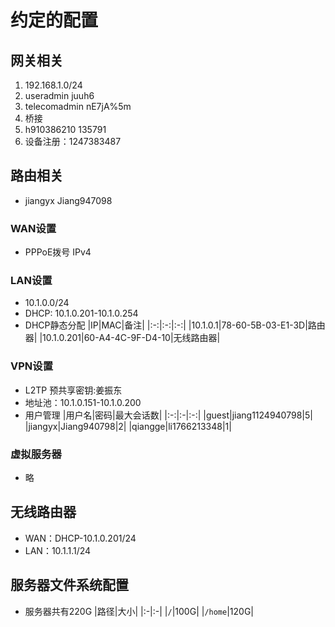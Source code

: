 # 约定的配置

## 网关相关
1. 192.168.1.0/24
2. useradmin juuh6
3. telecomadmin nE7jA%5m
4. 桥接
5. h910386210 135791
6. 设备注册：1247383487

## 路由相关
* jiangyx Jiang947098
### WAN设置
* PPPoE拨号 IPv4
### LAN设置
* 10.1.0.0/24
* DHCP: 10.1.0.201-10.1.0.254
* DHCP静态分配
  |IP|MAC|备注|
  |:-:|:-:|:-:|
  |10.1.0.1|78-60-5B-03-E1-3D|路由器|
  |10.1.0.201|60-A4-4C-9F-D4-10|无线路由器|
### VPN设置
* L2TP 预共享密钥:姜振东
* 地址池：10.1.0.151-10.1.0.200
* 用户管理
  |用户名|密码|最大会话数|
  |:-:|:-|:-:|
  |guest|jiang1124940798|5|
  |jiangyx|Jiang940798|2|
  |qiangge|li1766213348|1|
### 虚拟服务器
* 略

## 无线路由器
* WAN：DHCP-10.1.0.201/24
* LAN：10.1.1.1/24

## 服务器文件系统配置
* 服务器共有220G
  |路径|大小|
  |:-|:-|
  |`/`|100G|
  |`/home`|120G|
